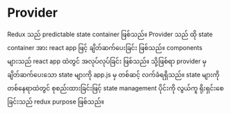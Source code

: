  # Provider 

 Redux သည် predictable state container ဖြစ်သည်။
 Provider သည် ထို state container အား react app ဖြင့် ချိတ်ဆက်ပေးခြင်း ဖြစ်သည်။
 components များသည် react app ထဲတွင် အလုပ်လုပ်ခြင်း ဖြစ်သည်။
 သို့ဖြစ်ရာ provider မှ ချိတ်ဆက်ပေးသော state များကို app.js မှ တစ်ဆင့် လက်ခံရရှိသည်။
 state များကို တစ်နေရာထဲတွင် စုစည်းထားခြင်းဖြင့် state management ပိုင်းကို လွယ်ကူ ရိုးရှင်းစေခြင်းသည် redux purpose ဖြစ်သည်။
